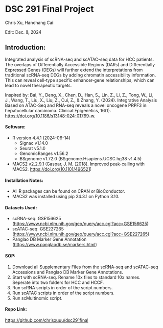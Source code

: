 # DSC 291 Final Project

Chris Xu, Hanchang Cai

Edit: Dec. 8, 2024

## Introduction:

Integrated analysis of scRNA-seq and scATAC-seq data for HCC patients. The overlaps of Differentially Accessible Regions (DARs) and Differentially Expressed Genes (DEGs) will further extend the interpretations from traditional scRNA-seq DEGs by adding 
chromatin accessibility information. This can reveal cell-type specific enhancer-gene relationships, which can lead to novel therapeutic targets. 

Inspired by: Bai, Y., Deng, X., Chen, D., Han, S., Lin, Z., Li, Z., Tong, W., Li, J., Wang, T., Liu, X., Liu, Z., Cui, Z., & Zhang, Y. (2024). Integrative Analysis Based on ATAC-Seq and RNA-seq reveals a novel oncogene PRPF3 in hepatocellular carcinoma. Clinical Epigenetics, 16(1). https://doi.org/10.1186/s13148-024-01769-w.

#### Software: 

* R version 4.4.1 (2024-06-14)
  * Signac v1.14.0
  * Seurat v5.1.0
  * GenomicRanges v1.56.2
  * BSgenome v1.72.0 (BSgenome.Hsapiens.UCSC.hg38 v1.4.5)
* MACS2 v2.2.9.1 (Gaspar, J. M. (2018). Improved peak-calling with MACS2. https://doi.org/10.1101/496521)

#### Installation Notes:

* All R packages can be found on CRAN or BioConductor.
* MACS2 was installed using pip 24.3.1 on Python 3.10.

#### Datasets Used:

* scRNA-seq: GSE156625 (https://www.ncbi.nlm.nih.gov/geo/query/acc.cgi?acc=GSE156625)
* scATAC-seq: GSE227265 (https://www.ncbi.nlm.nih.gov/geo/query/acc.cgi?acc=GSE227265)
* Panglao DB Marker Gene Annotation (https://www.panglaodb.se/markers.html)

#### SOP:

1. Download all Supplementary Files from the scRNA-seq and scATAC-seq Accessions and Panglao DB Marker Gene Annotations.
2. Start with scRNA-seq. Rename 10x files to standard 10x names. Seperate into two folders for 
   HCC and HCCF.
3. Run scRNA scripts in order of the script numbers.
4. Run scATAC scripts in order of the script numbers.
5. Run scMultinomic script.

#### Repo Link: 

https://github.com/chrisxuuu/dsc291final
